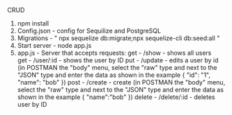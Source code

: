 CRUD 

1. npm install 
2. Config.json - config for Sequilize and PostgreSQL
3. Migrations - " npx sequelize db:migrate;npx sequelize-cli db:seed:all "   
4. Start server - node app.js
5. app.js - Server that accepts requests: 
   get - /show - shows all users                             
   get - /user/:id - shows the user by ID
   put - /update - edits a user by id (in POSTMAN the "body" menu, select the "raw" type and next to the "JSON" type and enter the data as shown in the example 
   {
    "id": "1",
    "name": "bob"
   })
   post - /create  - create (in POSTMAN the "body" menu, select the "raw" type and next to the "JSON" type and enter the data as shown in the example 
   {
    "name":"bob"
   })
   delete - /delete/:id - deletes user by ID
   
